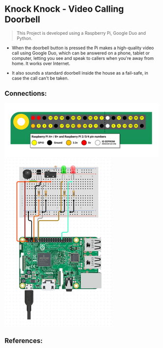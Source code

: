 # Knock Knock - Video Calling Doorbell
> This Project is developed using a Raspberry Pi, Google Duo and Python.

- When the doorbell button is pressed the Pi makes a high-quality video call using Google Duo, which can be answered on a phone, tablet or computer, letting you see and speak to callers when you're away from home. It works over Internet.

- It also sounds a standard doorbell inside the house as a fail-safe, in case the call can't be taken.

## Connections:

![GPIO Map](./GPIO.png)
![Project Circuit Reference](./circuit.png)

## References: 

[](https://www.circuito.io/)
[](https://www.instructables.com/id/1986-Raspberry-Pi-Video-Doorbell/)
[](https://github.com/MisterEmm/pingdoorbell)
[](https://github.com/PyUserInput/PyUserInput)
[](https://learn.sparkfun.com/tutorials/how-to-run-a-raspberry-pi-program-on-startup/all)